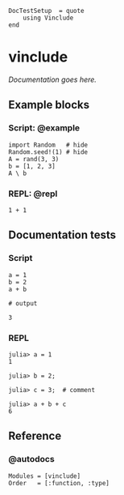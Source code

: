 ```@meta
DocTestSetup  = quote
    using Vinclude
end
```
# vinclude

*Documentation goes here.*


## Example blocks

### Script: @example

```@example
import Random   # hide
Random.seed!(1) # hide
A = rand(3, 3)
b = [1, 2, 3]
A \ b
```

### REPL: @repl

```@repl
1 + 1
```

## Documentation tests

### Script

```jldoctest
a = 1
b = 2
a + b

# output

3
```

### REPL

```jldoctest
julia> a = 1
1

julia> b = 2;

julia> c = 3;  # comment

julia> a + b + c
6
```

## Reference

### @autodocs

```@autodocs
Modules = [vinclude]
Order   = [:function, :type]
```
